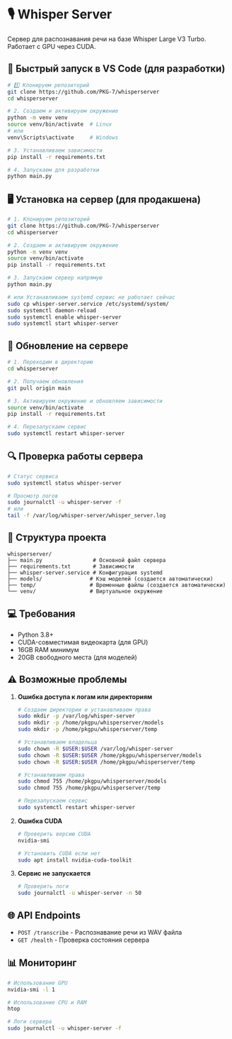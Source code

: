 # 🎙️ Whisper Server

Сервер для распознавания речи на базе Whisper Large V3 Turbo. Работает с GPU через CUDA.

## 🚀 Быстрый запуск в VS Code (для разработки)

```bash
# 1️⃣ Клонируем репозиторий
git clone https://github.com/PKG-7/whisperserver
cd whisperserver

# 2. Создаем и активируем окружение
python -m venv venv
source venv/bin/activate  # Linux
# или
venv\Scripts\activate     # Windows

# 3. Устанавливаем зависимости
pip install -r requirements.txt

# 4. Запускаем для разработки
python main.py
```

## 🖥️ Установка на сервер (для продакшена)

```bash
# 1. Клонируем репозиторий
git clone https://github.com/PKG-7/whisperserver
cd whisperserver

# 2. Создаем и активируем окружение
python -m venv venv
source venv/bin/activate
pip install -r requirements.txt

# 3. Запускаем сервер напрямую
python main.py

# или Устанавливаем systemd сервис не работает сейчас
sudo cp whisper-server.service /etc/systemd/system/
sudo systemctl daemon-reload
sudo systemctl enable whisper-server
sudo systemctl start whisper-server
```

## 🔄 Обновление на сервере

```bash
# 1. Переходим в директорию
cd whisperserver

# 2. Получаем обновления
git pull origin main

# 3. Активируем окружение и обновляем зависимости
source venv/bin/activate
pip install -r requirements.txt

# 4. Перезапускаем сервис
sudo systemctl restart whisper-server
```

## 🔍 Проверка работы сервера

```bash
# Статус сервиса
sudo systemctl status whisper-server

# Просмотр логов
sudo journalctl -u whisper-server -f
# или
tail -f /var/log/whisper-server/whisper_server.log
```

## 📁 Структура проекта

```
whisperserver/
├── main.py                # Основной файл сервера
├── requirements.txt       # Зависимости
├── whisper-server.service # Конфигурация systemd
├── models/               # Кэш моделей (создается автоматически)
├── temp/                 # Временные файлы (создается автоматически)
└── venv/                 # Виртуальное окружение
```

## 💻 Требования

-   Python 3.8+
-   CUDA-совместимая видеокарта (для GPU)
-   16GB RAM минимум
-   20GB свободного места (для моделей)

## ⚠️ Возможные проблемы

1. **Ошибка доступа к логам или директориям**

    ```bash
    # Создаем директории и устанавливаем права
    sudo mkdir -p /var/log/whisper-server
    sudo mkdir -p /home/pkgpu/whisperserver/models
    sudo mkdir -p /home/pkgpu/whisperserver/temp

    # Устанавливаем владельца
    sudo chown -R $USER:$USER /var/log/whisper-server
    sudo chown -R $USER:$USER /home/pkgpu/whisperserver/models
    sudo chown -R $USER:$USER /home/pkgpu/whisperserver/temp

    # Устанавливаем права
    sudo chmod 755 /home/pkgpu/whisperserver/models
    sudo chmod 755 /home/pkgpu/whisperserver/temp

    # Перезапускаем сервис
    sudo systemctl restart whisper-server
    ```

2. **Ошибка CUDA**

    ```bash
    # Проверить версию CUDA
    nvidia-smi

    # Установить CUDA если нет
    sudo apt install nvidia-cuda-toolkit
    ```

3. **Сервис не запускается**
    ```bash
    # Проверить логи
    sudo journalctl -u whisper-server -n 50
    ```

## 🌐 API Endpoints

-   `POST /transcribe` - Распознавание речи из WAV файла
-   `GET /health` - Проверка состояния сервера

## 📊 Мониторинг

```bash
# Использование GPU
nvidia-smi -l 1

# Использование CPU и RAM
htop

# Логи сервера
sudo journalctl -u whisper-server -f
```
